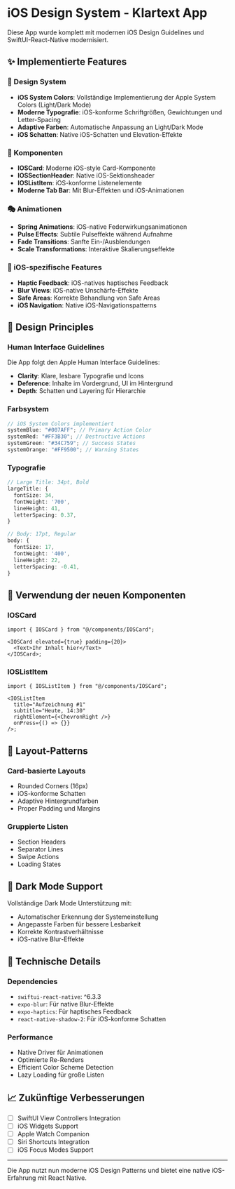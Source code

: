 # iOS Design System - Klartext App

Diese App wurde komplett mit modernen iOS Design Guidelines und SwiftUI-React-Native modernisiert.

## ✨ Implementierte Features

### 🎨 Design System

- **iOS System Colors**: Vollständige Implementierung der Apple System Colors (Light/Dark Mode)
- **Moderne Typografie**: iOS-konforme Schriftgrößen, Gewichtungen und Letter-Spacing
- **Adaptive Farben**: Automatische Anpassung an Light/Dark Mode
- **iOS Schatten**: Native iOS-Schatten und Elevation-Effekte

### 🧩 Komponenten

- **IOSCard**: Moderne iOS-style Card-Komponente
- **IOSSectionHeader**: Native iOS-Sektionsheader
- **IOSListItem**: iOS-konforme Listenelemente
- **Moderne Tab Bar**: Mit Blur-Effekten und iOS-Animationen

### 🎭 Animationen

- **Spring Animations**: iOS-native Federwirkungsanimationen
- **Pulse Effects**: Subtile Pulseffekte während Aufnahme
- **Fade Transitions**: Sanfte Ein-/Ausblendungen
- **Scale Transformations**: Interaktive Skalierungseffekte

### 📱 iOS-spezifische Features

- **Haptic Feedback**: iOS-natives haptisches Feedback
- **Blur Views**: iOS-native Unschärfe-Effekte
- **Safe Areas**: Korrekte Behandlung von Safe Areas
- **iOS Navigation**: Native iOS-Navigationspatterns

## 🎯 Design Principles

### Human Interface Guidelines

Die App folgt den Apple Human Interface Guidelines:

- **Clarity**: Klare, lesbare Typografie und Icons
- **Deference**: Inhalte im Vordergrund, UI im Hintergrund
- **Depth**: Schatten und Layering für Hierarchie

### Farbsystem

```typescript
// iOS System Colors implementiert
systemBlue: "#007AFF"; // Primary Action Color
systemRed: "#FF3B30"; // Destructive Actions
systemGreen: "#34C759"; // Success States
systemOrange: "#FF9500"; // Warning States
```

### Typografie

```typescript
// Large Title: 34pt, Bold
largeTitle: {
  fontSize: 34,
  fontWeight: '700',
  lineHeight: 41,
  letterSpacing: 0.37,
}

// Body: 17pt, Regular
body: {
  fontSize: 17,
  fontWeight: '400',
  lineHeight: 22,
  letterSpacing: -0.41,
}
```

## 🚀 Verwendung der neuen Komponenten

### IOSCard

```tsx
import { IOSCard } from "@/components/IOSCard";

<IOSCard elevated={true} padding={20}>
  <Text>Ihr Inhalt hier</Text>
</IOSCard>;
```

### IOSListItem

```tsx
import { IOSListItem } from "@/components/IOSCard";

<IOSListItem
  title="Aufzeichnung #1"
  subtitle="Heute, 14:30"
  rightElement={<ChevronRight />}
  onPress={() => {}}
/>;
```

## 📐 Layout-Patterns

### Card-basierte Layouts

- Rounded Corners (16px)
- iOS-konforme Schatten
- Adaptive Hintergrundfarben
- Proper Padding und Margins

### Gruppierte Listen

- Section Headers
- Separator Lines
- Swipe Actions
- Loading States

## 🌙 Dark Mode Support

Vollständige Dark Mode Unterstützung mit:

- Automatischer Erkennung der Systemeinstellung
- Angepasste Farben für bessere Lesbarkeit
- Korrekte Kontrastverhältnisse
- iOS-native Blur-Effekte

## 🔧 Technische Details

### Dependencies

- `swiftui-react-native`: ^6.3.3
- `expo-blur`: Für native Blur-Effekte
- `expo-haptics`: Für haptisches Feedback
- `react-native-shadow-2`: Für iOS-konforme Schatten

### Performance

- Native Driver für Animationen
- Optimierte Re-Renders
- Efficient Color Scheme Detection
- Lazy Loading für große Listen

## 📈 Zukünftige Verbesserungen

- [ ] SwiftUI View Controllers Integration
- [ ] iOS Widgets Support
- [ ] Apple Watch Companion
- [ ] Siri Shortcuts Integration
- [ ] iOS Focus Modes Support

---

Die App nutzt nun moderne iOS Design Patterns und bietet eine native iOS-Erfahrung mit React Native.
